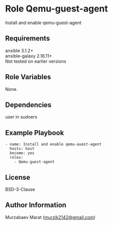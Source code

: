 Role Qemu-guest-agent
=========

Install and enable qemu-guest-agent

Requirements
------------

ansible 3.1.2+\
ansible-galaxy 2.16.11+\
Not tested on earlier versions

Role Variables
--------------

None.

Dependencies
------------

user in sudoers 

Example Playbook
----------------

```
- name: Install and enable qemu-auest-agent
  hosts: host
  become: yes
  roles:
    - Qemu-guest-agent
```

License
-------

BSD-3-Clause

Author Information
------------------

Murzabaev Marat (murzik2142@gmail.com)